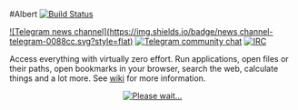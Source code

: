 #Albert [![Build Status](https://api.travis-ci.org/albertlauncher/albert.svg?branch=dev)](https://travis-ci.org/albertlauncher/albert)


[![Telegram news channel](https://img.shields.io/badge/news channel-telegram-0088cc.svg?style=flat)](https://telegram.me/albertlauncher)
[![Telegram community chat](https://img.shields.io/badge/chat-telegram-0088cc.svg?style=flat)](https://telegram.me/albert_launcher_community)
[![IRC](https://img.shields.io/badge/chat-on%20freenode-brightgreen.svg)](http://webchat.freenode.net/?channels=%23albertlauncher)

Access everything with virtually zero effort. Run applications, open files or their paths, open bookmarks in your browser, search the web, calculate things and a lot more. See [wiki](https://github.com/ManuelSchneid3r/albert/wiki) for more information.

<p align="center">
  <a href="https://www.youtube.com/watch?v=fbF8-5TG8Qs">
    <img src="https://raw.githubusercontent.com/ManuelSchneid3r/albert/master/v0.8.11.gif" alt="Please wait…">
  </a>
</p>
